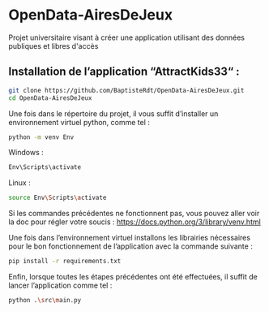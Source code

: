 # OpenData-AiresDeJeux
Projet universitaire visant à créer une application utilisant des données publiques et libres d'accès

## Installation de l’application “AttractKids33“ : 

```bash 
git clone https://github.com/BaptisteRdt/OpenData-AiresDeJeux.git
cd OpenData-AiresDeJeux
```

Une fois dans le répertoire du projet, il vous suffit d’installer un environnement virtuel python, comme tel : 

```bash
python -m venv Env
```

Windows : 

```bash
Env\Scripts\activate
```

Linux : 
```bash
source Env\Scripts\activate
```

Si les commandes précédentes ne fonctionnent pas, vous pouvez  aller voir la doc pour régler votre soucis : https://docs.python.org/3/library/venv.html 

Une fois dans l’environnement virtuel installons les librairies nécessaires pour le bon fonctionnement de l’application avec la commande suivante : 

```bash
pip install -r requirements.txt
```

Enfin, lorsque toutes les étapes précédentes ont été effectuées, il suffit de lancer l’application comme tel : 

```bash
python .\src\main.py
```